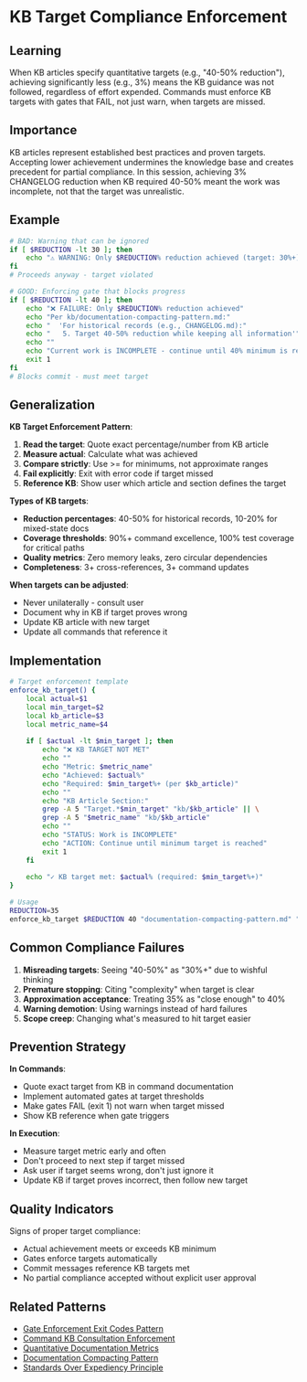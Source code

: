 # KB Target Compliance Enforcement

## Learning
When KB articles specify quantitative targets (e.g., "40-50% reduction"), achieving significantly less (e.g., 3%) means the KB guidance was not followed, regardless of effort expended. Commands must enforce KB targets with gates that FAIL, not just warn, when targets are missed.

## Importance
KB articles represent established best practices and proven targets. Accepting lower achievement undermines the knowledge base and creates precedent for partial compliance. In this session, achieving 3% CHANGELOG reduction when KB required 40-50% meant the work was incomplete, not that the target was unrealistic.

## Example
```bash
# BAD: Warning that can be ignored
if [ $REDUCTION -lt 30 ]; then
    echo "⚠️ WARNING: Only $REDUCTION% reduction achieved (target: 30%+)"
fi
# Proceeds anyway - target violated

# GOOD: Enforcing gate that blocks progress
if [ $REDUCTION -lt 40 ]; then
    echo "❌ FAILURE: Only $REDUCTION% reduction achieved"
    echo "Per kb/documentation-compacting-pattern.md:"
    echo "  'For historical records (e.g., CHANGELOG.md):"
    echo "   5. Target 40-50% reduction while keeping all information'"
    echo ""
    echo "Current work is INCOMPLETE - continue until 40% minimum is reached"
    exit 1
fi
# Blocks commit - must meet target
```

## Generalization
**KB Target Enforcement Pattern**:

1. **Read the target**: Quote exact percentage/number from KB article
2. **Measure actual**: Calculate what was achieved  
3. **Compare strictly**: Use >= for minimums, not approximate ranges
4. **Fail explicitly**: Exit with error code if target missed
5. **Reference KB**: Show user which article and section defines the target

**Types of KB targets**:
- **Reduction percentages**: 40-50% for historical records, 10-20% for mixed-state docs
- **Coverage thresholds**: 90%+ command excellence, 100% test coverage for critical paths
- **Quality metrics**: Zero memory leaks, zero circular dependencies
- **Completeness**: 3+ cross-references, 3+ command updates

**When targets can be adjusted**:
- Never unilaterally - consult user
- Document why in KB if target proves wrong
- Update KB article with new target
- Update all commands that reference it

## Implementation
```bash
# Target enforcement template
enforce_kb_target() {
    local actual=$1
    local min_target=$2
    local kb_article=$3
    local metric_name=$4
    
    if [ $actual -lt $min_target ]; then
        echo "❌ KB TARGET NOT MET"
        echo ""
        echo "Metric: $metric_name"
        echo "Achieved: $actual%"
        echo "Required: $min_target%+ (per $kb_article)"
        echo ""
        echo "KB Article Section:"
        grep -A 5 "Target.*$min_target" "kb/$kb_article" || \
        grep -A 5 "$metric_name" "kb/$kb_article"
        echo ""
        echo "STATUS: Work is INCOMPLETE"
        echo "ACTION: Continue until minimum target is reached"
        exit 1
    fi
    
    echo "✓ KB target met: $actual% (required: $min_target%+)"
}

# Usage
REDUCTION=35
enforce_kb_target $REDUCTION 40 "documentation-compacting-pattern.md" "CHANGELOG reduction"
```

## Common Compliance Failures

1. **Misreading targets**: Seeing "40-50%" as "30%+" due to wishful thinking
2. **Premature stopping**: Citing "complexity" when target is clear
3. **Approximation acceptance**: Treating 35% as "close enough" to 40%
4. **Warning demotion**: Using warnings instead of hard failures
5. **Scope creep**: Changing what's measured to hit target easier

## Prevention Strategy

**In Commands**:
- Quote exact target from KB in command documentation
- Implement automated gates at target thresholds
- Make gates FAIL (exit 1) not warn when target missed
- Show KB reference when gate triggers

**In Execution**:
- Measure target metric early and often
- Don't proceed to next step if target missed
- Ask user if target seems wrong, don't just ignore it
- Update KB if target proves incorrect, then follow new target

## Quality Indicators

Signs of proper target compliance:
- Actual achievement meets or exceeds KB minimum
- Gates enforce targets automatically
- Commit messages reference KB targets met
- No partial compliance accepted without explicit user approval

## Related Patterns
- [Gate Enforcement Exit Codes Pattern](gate-enforcement-exit-codes-pattern.md)
- [Command KB Consultation Enforcement](command-kb-consultation-enforcement.md)
- [Quantitative Documentation Metrics](quantitative-documentation-metrics.md)
- [Documentation Compacting Pattern](documentation-compacting-pattern.md)
- [Standards Over Expediency Principle](standards-over-expediency-principle.md)

